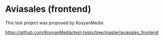 # Aviasales (frontend)

This test project was proposed by KosyanMedia

https://github.com/KosyanMedia/test-tasks/tree/master/aviasales_frontend
